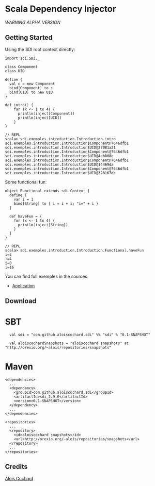 # Scala Dependency Injector

*WARNING ALPHA VERSION*

## Getting Started

Using the SDI root context directly:

    import sdi.SDI._

    class Component
    class UID

    define {
      val c = new Component
      bind[Component] to c
      bind[UID] to new UID
    }

    def intro() {
        for (x <- 1 to 4) {
          println(inject[Component])
          println(inject[UID])
        }
    }

    // REPL
    scala> sdi.exemples.introduction.Introduction.intro
    sdi.exemples.introduction.Introduction$Component@7646dfb1
    sdi.exemples.introduction.Introduction$UID@27081a21
    sdi.exemples.introduction.Introduction$Component@7646dfb1
    sdi.exemples.introduction.Introduction$UID@4eb808c
    sdi.exemples.introduction.Introduction$Component@7646dfb1
    sdi.exemples.introduction.Introduction$UID@14469da
    sdi.exemples.introduction.Introduction$Component@7646dfb1
    sdi.exemples.introduction.Introduction$UID@328167dc

Some functional fun:

    object Functional extends sdi.Context {
      define {
        var i = 1
        bind[String] to { i = i + i; "i=" + i }
      }

      def haveFun = {
        for (x <- 1 to 4) {
          println(inject[String])
        }
      }
    }

    // REPL
    scala> sdi.exemples.introduction.Introduction.Functional.haveFun
    i=2
    i=4
    i=8
    i=16

You can find full exemples in the sources:
  * [Application](http://github.com)

## Download

# SBT

      val sdi = "com.github.aloiscochard.sdi" %% "sdi" % "0.1-SNAPSHOT"

      val aloiscochardSnapshots = "aloiscochard snapshots" at "http://orexio.org/~alois/repositories/snapshots" 

# Maven

    <dependencies>
      ...
      <dependency>
        <groupId>com.github.aloiscochard.sdi</groupId>
        <artifactId>sdi_2.9.0</artifactId>
        <version>0.1-SNAPSHOT</version>
      </dependency>
      ...
    </dependencies>

    <repositories>
      ...
      <repository>
        <id>aloiscochard snapshots</id>
        <url>http://orexio.org/~alois/repositories/snapshots</url>
      </repository>
      ...
    </repositories>

## Credits
[Alois Cochard](http://aloiscochard.blogspot.com)
